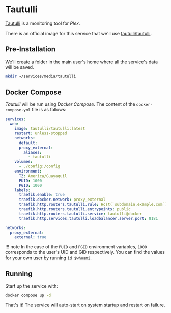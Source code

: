 # Tautulli

[Tautulli](https://tautulli.com/) is a monitoring tool for *Plex*.

There is an official image for this service that we'll use [tautulli/tautulli](https://hub.docker.com/r/tautulli/tautulli).

## Pre-Installation

We'll create a folder in the main user's home where all the service's data will be saved.

```bash
mkdir ~/services/media/tautulli
```

## Docker Compose

*Tautulli* will be run using *Docker Compose*. The content of the `docker-compose.yml` file is as follows:

```yaml
services:
  web:
    image: tautulli/tautulli:latest
    restart: unless-stopped
    networks:
      default:
      proxy_external:
        aliases:
          - tautulli
    volumes:
      - ./config:/config
    environment:
      TZ: America/Guayaquil
      PUID: 1000
      PGID: 1000
    labels:
      traefik.enable: true
      traefik.docker.network: proxy_external
      traefik.http.routers.tautulli.rule: Host(`subdomain.example.com`)
      traefik.http.routers.tautulli.entrypoints: public
      traefik.http.routers.tautulli.service: tautulli@docker
      traefik.http.services.tautulli.loadbalancer.server.port: 8181

networks:
  proxy_external:
    external: true
```

!!! note
    In the case of the `PUID` and `PGID` environment variables, `1000` corresponds to the user's UID and GID respectively. You can find the values for your own user by running `id $whoami`.

## Running

Start up the service with:

```bash
docker compose up -d
```

That's it! The service will auto-start on system startup and restart on failure.
